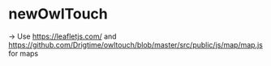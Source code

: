 # newOwlTouch

-> Use https://leafletjs.com/ and https://github.com/Drigtime/owltouch/blob/master/src/public/js/map/map.js for maps
